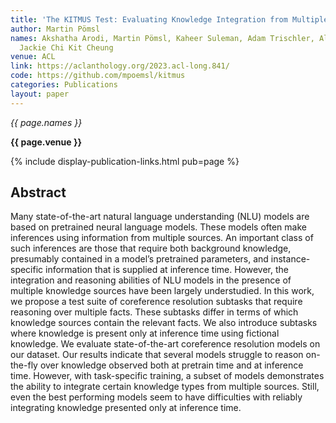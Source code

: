 ```yaml
---
title: 'The KITMUS Test: Evaluating Knowledge Integration from Multiple Sources'
author: Martin Pömsl
names: Akshatha Arodi, Martin Pömsl, Kaheer Suleman, Adam Trischler, Alexandra Olteanu,
  Jackie Chi Kit Cheung
venue: ACL
link: https://aclanthology.org/2023.acl-long.841/
code: https://github.com/mpoemsl/kitmus
categories: Publications
layout: paper
---
```


*{{ page.names }}*

**{{ page.venue }}**

{% include display-publication-links.html pub=page %}

## Abstract

Many state-of-the-art natural language understanding (NLU) models are based on pretrained neural language models. These models often make inferences using information from multiple sources. An important class of such inferences are those that require both background knowledge, presumably contained in a model’s pretrained parameters, and instance-specific information that is supplied at inference time. However, the integration and reasoning abilities of NLU models in the presence of multiple knowledge sources have been largely understudied. In this work, we propose a test suite of coreference resolution subtasks that require reasoning over multiple facts. These subtasks differ in terms of which knowledge sources contain the relevant facts. We also introduce subtasks where knowledge is present only at inference time using fictional knowledge. We evaluate state-of-the-art coreference resolution models on our dataset. Our results indicate that several models struggle to reason on-the-fly over knowledge observed both at pretrain time and at inference time. However, with task-specific training, a subset of models demonstrates the ability to integrate certain knowledge types from multiple sources. Still, even the best performing models seem to have difficulties with reliably integrating knowledge presented only at inference time.